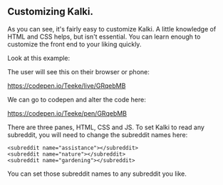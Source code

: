 ## Customizing Kalki. 

As you can see, it's fairly easy to customize Kalki. A little knowledge of HTML and CSS helps, but isn't essential. You can learn enough to customize the front end to your liking quickly. 

Look at this example:

The user will see this on their browser or phone: 

https://codepen.io/Teeke/live/GRqebMB

We can go to codepen and alter the code here: 

https://codepen.io/Teeke/pen/GRqebMB

There are three panes, HTML, CSS and JS. To set Kalki to read any subreddit, you will need to change the subreddit names here: 

    <subreddit name="assistance"></subreddit>
    <subreddit name="nature"></subreddit>
    <subreddit name="gardening"></subreddit>
    
You can set those subreddit names to any subreddit you like.
        

